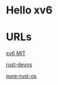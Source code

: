 # Hello xv6

# URLs

[xv6 MIT](https://pdos.csail.mit.edu/6.828/2017/xv6.html)

[rust-devos](https://github.com/rust-osdev/bootloader)

[pure-rust-os](https://os.phil-opp.com/news/2018-03-09-pure-rust/
)
